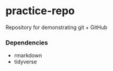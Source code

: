 # practice-repo

Repository for demonstrating git + GitHub

### Dependencies

- rmarkdown
- tidyverse
